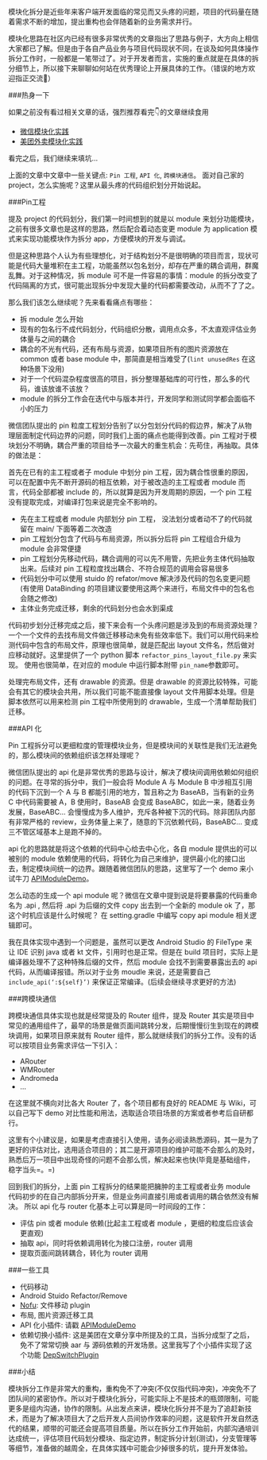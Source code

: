 模块化拆分是近些年来客户端开发面临的常见而又头疼的问题，项目的代码量在随着需求不断的增加，提出重构也会伴随着新的业务需求并行。

模块化思路在社区内已经有很多非常优秀的文章指出了思路与例子，大方向上相信大家都已了解。但是由于各自产品业务与项目代码现状不同，在谈及如何具体操作拆分工作时，一般都是一笔带过了。对于开发者而言，实施的重点就是在具体的拆分细节上，所以接下来聊聊如何站在优秀理论上开展具体的工作。（错误的地方欢迎指正交流👏）

###热身一下

如果之前没有看过相关文章的话，强烈推荐看完👇的文章继续食用

* [微信模块化实践](https://mp.weixin.qq.com/s?__biz=MzAwNDY1ODY2OQ==&mid=2649286672&idx=1&sn=4d9db00c496fcafd1d3e01d69af083f9&chksm=8334cc92b4434584e8bdb117274f41145fb49ba467ec0cd9ba5e3551a8abf92f1996bd6b147a&scene=0#rd)
* [美团外卖模块化实践](https://tech.meituan.com/meituan_food_delivery_android_architecture_evolution.html)

看完之后，我们继续来填坑...

上面的文章中文章中一些关键点: ```Pin 工程```, ```API 化```, ```跨模块通信```。 面对自己家的 project，怎么实施呢？这里从最头疼的代码组织划分开始说起。
   
###Pin工程

提及 project 的代码划分，我们第一时间想到的就是以 module 来划分功能模块，之前有很多文章也是这样的思路，然后配合着动态变更 module 为 application 模式来实现功能模块作为拆分 app，方便模块的开发与调试。

但是这种思路个人认为有些理想化，对于结构划分不是很明确的项目而言，现状可能是代码大量堆积在主工程，功能虽然以包名划分，却存在严重的耦合调用，群魔乱舞。对于这种情况，拆 module 可不是一件容易的事情：module 的拆分改变了代码隔离的方式，很可能出现拆分中发现大量的代码都需要改动，从而不了了之。

那么我们该怎么继续呢？先来看看痛点有哪些：

* 拆 module 怎么开始
* 现有的包名行不成代码划分，代码组织分散，调用点众多，不太直观评估业务体量与之间的耦合
* 耦合的不光有代码，还有布局与资源，如果项目所有的图片资源放在 common 或者 base module 中，那简直是相当难受了(```lint unusedRes``` 在这种场景下没用)
* 对于一个代码混杂程度很高的项目，拆分整理基础库的可行性，那么多的代码，谁该放谁不该放？
* module 的拆分工作会在迭代中与版本并行，开发同学和测试同学都会面临不小的压力

微信团队提出的 pin 粒度工程划分告别了以分包划分代码的假边界，解决了从物理层面制定代码边界的问题，同时我们上面的痛点也能得到改善。pin 工程对于模块划分不明确，耦合严重的项目给予一次最大的重生机会：先苟住，再抽取。具体的做法是：

首先在已有的主工程或者子 module 中划分 pin 工程，因为耦合性很重的原因，可以在配置中先不断开源码的相互依赖，对于被改造的主工程或者 module 而言，代码全部都被 include 的，所以就算是因为开发周期的原因，一个 pin 工程没有提取完成，对编译打包来说是完全不影响的。

* 先在主工程或者 module 内部划分 pin 工程， 没法划分或者动不了的代码就留在 main/ 下面等着二次改造
* pin 工程划分包含了代码与布局资源，所以拆分后将 pin 工程组合升级为 module 会非常便捷
* pin 工程划分先移动代码，耦合调用的可以先不用管，先把业务主体代码抽取出来。后续对 pin 工程粒度找出耦合、不符合规范的调用会容易很多
* 代码划分中可以使用 stuido 的 refator/move 解决涉及代码的包名变更问题(有使用 DataBinding 的项目建议要使用这两个来进行，布局文件中的包名也会随之修改)
* 主体业务完成迁移，剩余的代码划分也会水到渠成

代码初步划分迁移完成之后，接下来会有一个头疼问题是涉及到的布局资源处理？一个一个文件的去找布局文件做迁移移动未免有些效率低下。我们可以用代码来检测代码中包含的布局文件，原理也很简单，就是匹配出 layout 文件名，然后做对应移动就好。这里提供了一个 python 脚本 ```refactor_pins_layout_file.py``` 来实现。 使用也很简单，在对应的 module 中运行脚本附带 ```pin_name```参数即可。

处理完布局文件，还有 drawable 的资源。但是 drawable 的资源比较特殊，可能会有其它的模块会共用，所以我们可能不能直接像 layout 文件用脚本处理。但是脚本依然可以用来检测 pin 工程中所使用到的 drawable，生成一个清单帮助我们迁移。

###API 化

Pin 工程拆分可以更细粒度的管理模块业务，但是模块间的关联性是我们无法避免的，那么模块间的依赖组织该怎样处理呢？

微信团队提出的 api 化是非常优秀的思路与设计，解决了模块间调用依赖如何组织的问题。在寻常的拆分中，我们一般会将 Module A 与 Module B 中涉相互引用的代码下沉到一个 A 与 B 都能引用的地方，暂且称之为 BaseAB，当有新的业务 C 中代码需要被 A，B 使用时，BaseAB 会变成 BaseABC，如此一来，随着业务发展，BaseABC… 会慢慢成为多人维护，充斥各种被下沉的代码。除非团队内部有非常严格的 review，业务体量上来了，随意的下沉依赖代码，BaseABC… 变成三不管区域基本上是跑不掉的。

api 化的思路就是将这个依赖的代码中心给去中心化，各自 module 提供出的可以被别的 module 依赖使用的代码，将转化为自己来维护，提供最小化的接口出去，制定模块间统一的边界。跟随着微信团队的思路，这里写了一个 demo 来小试牛刀 [APIModuleDemo](https://github.com/qiugang/APIModuleDemo)。

怎么动态的生成一个 api module 呢？微信在文章中提到说是将要暴露的代码重命名为 .api , 然后将 .api 为后缀的文件 copy 出去到一个全新的 module ok 了，那这个时机应该是什么时候呢？ 在 setting.gradle 中编写 copy api module 相关逻辑即可。

我在具体实现中遇到一个问题是，虽然可以更改 Android Studio 的 FileType 来让 IDE 识别 java 或者 kt 文件，引用时也是正常。但是在 build 项目时，实际上是编译器处理不了这种特殊后缀的文件，然后 module 会找不到需要暴露出去的 api 代码，从而编译报错。所以对于业务 moudle 来说，还是需要自己 ```include_api(‘:${self}’)``` 来保证正常编译。(后续会继续寻求更好的方法)

###跨模块通信

跨模块通信具体实现也就是经常提及的 Router 组件，提及 Router 其实是项目中常见的通用组件了，最早的场景是做页面间跳转分发，后期慢慢衍生到现在的跨模块调用，如果项目原来就有 Router 组件，那么就继续我们的拆分工作。没有的话可以按项目业务需求评估一下引入：

* ARouter
* WMRouter
* Andromeda
*  …

在这里就不横向对比各大 Router 了，各个项目都有良好的 README 与 Wiki，可以自己写下 demo 对比性能和用法，选取适合项目场景的方案或者参考后自研都行。

这里有个小建议是，如果是考虑直接引入使用，请务必阅读熟悉源码，其一是为了更好的评估对比，选用适合项目的；其二是开源项目的维护可能不会那么的及时，熟悉后万一项目中出现奇怪的问题不会那么慌，解决起来也快(毕竟是基础组件，稳字当头=。=)

回到我们的拆分，上面 pin 工程拆分的结果能把臃肿的主工程或者业务 module 代码初步的在自己内部拆分开来，但是业务间直接引用或者调用的耦合依然没有解决。 所以 api 化与 router 化基本上可以算是同一时间段的工作：

* 评估 pin 或者 module 依赖(比起主工程或者 module ，更细的粒度后应该会更直观)
* 抽取 api，同时将依赖调用转化为接口注册，router 调用
* 提取页面间跳转耦合，转化为 router 调用

###一些工具

* 代码移动
 * Android Stuido Refactor/Remove 
 * [Nofu](https://github.com/mthli/Nongfu): 文件移动 plugin
 * 布局, 图片资源迁移工具
* API 化小插件: 请戳 [APIModuleDemo](https://github.com/qiugang/APIModuleDemo)
* 依赖切换小插件: 这是美团在文章分享中所提及的工具，当拆分成型了之后，免不了常常切换 aar 与 源码依赖的开发场景。这里我写了个小插件实现了这个功能 [DepSwitchPlugin](https://github.com/qiugang/DepSwitchPlugin)

###小结

模块拆分工作是非常大的重构，重构免不了冲突(不仅仅指代码冲突)，冲突免不了团队间的紧密协作。所以对于模块化拆分，可能实际上不是技术的瓶颈限制，可能更多是组内沟通，协作的限制。从出发点来讲，模块化拆分并不是为了追赶新技术，而是为了解决项目大了之后开发人员间协作效率的问题，这是软件开发自然迭代的结果，顺带的可能还会提高项目质量。所以在拆分工作开始前，内部沟通培训达成统一，评估项目代码划分模块、指定边界，制定拆分计划(测试)，分支管理等等细节，准备做的越周全，在具体实践中可能会少掉很多的坑，提升开发体验。

